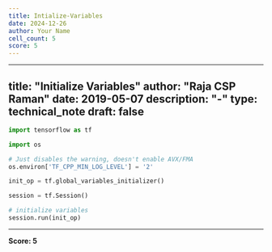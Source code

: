 ```yaml
---
title: Intialize-Variables
date: 2024-12-26
author: Your Name
cell_count: 5
score: 5
---
```


---
title: "Initialize Variables"
author: "Raja CSP Raman"
date: 2019-05-07
description: "-"
type: technical_note
draft: false
---

```python
import tensorflow as tf

import os

# Just disables the warning, doesn't enable AVX/FMA
os.environ['TF_CPP_MIN_LOG_LEVEL'] = '2'
```


```python
init_op = tf.global_variables_initializer()
```


```python
session = tf.Session()
```


```python
# initialize variables
session.run(init_op)
```


---
**Score: 5**